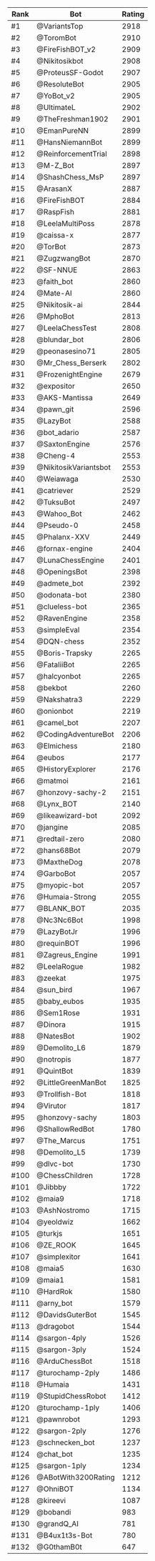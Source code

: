 Rank|Bot|Rating
---|---|---
#1|@VariantsTop|2918
#2|@ToromBot|2910
#3|@FireFishBOT_v2|2909
#4|@Nikitosikbot|2908
#5|@ProteusSF-Godot|2907
#6|@ResoluteBot|2905
#7|@YoBot_v2|2905
#8|@UltimateL|2902
#9|@TheFreshman1902|2901
#10|@EmanPureNN|2899
#11|@HansNiemannBot|2899
#12|@ReinforcementTrial|2898
#13|@M-Z_Bot|2897
#14|@ShashChess_MsP|2897
#15|@ArasanX|2887
#16|@FireFishBOT|2884
#17|@RaspFish|2881
#18|@LeelaMultiPoss|2878
#19|@caissa-x|2877
#20|@TorBot|2873
#21|@ZugzwangBot|2870
#22|@SF-NNUE|2863
#23|@faith_bot|2860
#24|@Mate-AI|2860
#25|@Nikitosik-ai|2844
#26|@MphoBot|2813
#27|@LeelaChessTest|2808
#28|@blundar_bot|2806
#29|@peonasesino71|2805
#30|@Mr_Chess_Berserk|2802
#31|@FrozenightEngine|2679
#32|@expositor|2650
#33|@AKS-Mantissa|2649
#34|@pawn_git|2596
#35|@LazyBot|2588
#36|@bot_adario|2587
#37|@SaxtonEngine|2576
#38|@Cheng-4|2553
#39|@NikitosikVariantsbot|2553
#40|@Weiawaga|2530
#41|@catriever|2529
#42|@TuksuBot|2497
#43|@Wahoo_Bot|2462
#44|@Pseudo-0|2458
#45|@Phalanx-XXV|2449
#46|@fornax-engine|2404
#47|@LunaChessEngine|2401
#48|@OpeningsBot|2398
#49|@admete_bot|2392
#50|@odonata-bot|2380
#51|@clueless-bot|2365
#52|@RavenEngine|2358
#53|@simpleEval|2354
#54|@DQN-chess|2352
#55|@Boris-Trapsky|2265
#56|@FataliiBot|2265
#57|@halcyonbot|2265
#58|@bekbot|2260
#59|@Nakshatra3|2229
#60|@onionbot|2219
#61|@camel_bot|2207
#62|@CodingAdventureBot|2206
#63|@Elmichess|2180
#64|@eubos|2177
#65|@HistoryExplorer|2176
#66|@matmoi|2161
#67|@honzovy-sachy-2|2151
#68|@Lynx_BOT|2140
#69|@likeawizard-bot|2092
#70|@jangine|2085
#71|@redtail-zero|2080
#72|@hans68Bot|2079
#73|@MaxtheDog|2078
#74|@GarboBot|2057
#75|@myopic-bot|2057
#76|@Humaia-Strong|2055
#77|@BLANK_BOT|2035
#78|@Nc3Nc6Bot|1998
#79|@LazyBotJr|1996
#80|@requinBOT|1996
#81|@Zagreus_Engine|1991
#82|@LeelaRogue|1982
#83|@zeekat|1975
#84|@sun_bird|1967
#85|@baby_eubos|1935
#86|@Sem1Rose|1931
#87|@Dinora|1915
#88|@NatesBot|1902
#89|@Demolito_L6|1879
#90|@notropis|1877
#91|@QuintBot|1839
#92|@LittleGreenManBot|1825
#93|@Trollfish-Bot|1818
#94|@Virutor|1817
#95|@honzovy-sachy|1803
#96|@ShallowRedBot|1780
#97|@The_Marcus|1751
#98|@Demolito_L5|1739
#99|@dlvc-bot|1730
#100|@ChessChildren|1728
#101|@Jibbby|1722
#102|@maia9|1718
#103|@AshNostromo|1715
#104|@yeoldwiz|1662
#105|@turkjs|1651
#106|@ZE_ROOK|1645
#107|@simplexitor|1641
#108|@maia5|1630
#109|@maia1|1581
#110|@HardRok|1580
#111|@arny_bot|1579
#112|@DavidsGuterBot|1545
#113|@dragobot|1544
#114|@sargon-4ply|1526
#115|@sargon-3ply|1524
#116|@ArduChessBot|1518
#117|@turochamp-2ply|1486
#118|@Humaia|1431
#119|@StupidChessRobot|1412
#120|@turochamp-1ply|1406
#121|@pawnrobot|1293
#122|@sargon-2ply|1276
#123|@schnecken_bot|1237
#124|@chat_bot|1235
#125|@sargon-1ply|1234
#126|@ABotWith3200Rating|1212
#127|@OhniBOT|1134
#128|@kireevi|1087
#129|@bobandi|983
#130|@grandQ_AI|781
#131|@B4ux1t3s-Bot|780
#132|@G0thamB0t|647
